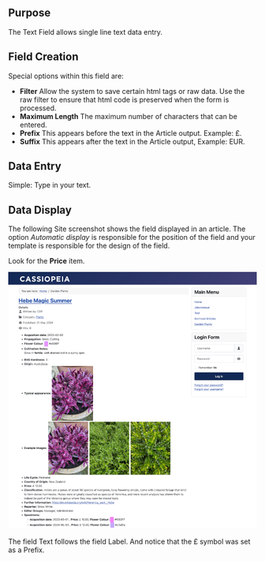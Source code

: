 <!-- Filename: J3.x:Adding_custom_fields/Text_Field / Display title: Text Field -->

## Purpose

The Text Field allows single line text data entry.

## Field Creation

Special options within this field are:

- **Filter** Allow the system to save certain html tags or raw data. Use the
raw filter to ensure that html code is preserved when the form is processed.
- **Maximum Length** The maximum number of characters that can be entered.
- **Prefix** This appears before the text in the Article output. Example: £.
- **Suffix** This appears after the text in the Article output, Example: EUR.

## Data Entry

Simple: Type in your text.

## Data Display

The following Site screenshot shows the field displayed in an article. The
option *Automatic display* is responsible for the position of the field and
your template is responsible for the design of the field.

Look for the **Price** item.

![Display of all fields](../../../images/en/fields/fields-display.png "Fields display")

The field Text follows the field Label. And notice that the £ symbol was set as
a Prefix.